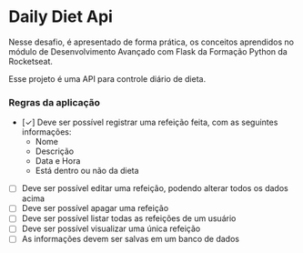 # Daily Diet Api

Nesse desafio, é apresentado de forma prática, os conceitos aprendidos no módulo de Desenvolvimento Avançado com Flask da Formação Python da Rocketseat.

Esse projeto é uma API para controle diário de dieta.

### Regras da aplicação

- [✓] Deve ser possível registrar uma refeição feita, com as seguintes informações:
    - Nome
    - Descrição
    - Data e Hora
    - Está dentro ou não da dieta
- [ ] Deve ser possível editar uma refeição, podendo alterar todos os dados acima
- [ ] Deve ser possível apagar uma refeição
- [ ] Deve ser possível listar todas as refeições de um usuário
- [ ] Deve ser possível visualizar uma única refeição
- [ ] As informações devem ser salvas em um banco de dados